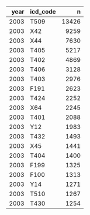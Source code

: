 | year|icd_code |     n|
|----:|:--------|-----:|
| 2003|T509     | 13426|
| 2003|X42      |  9259|
| 2003|X44      |  7630|
| 2003|T405     |  5217|
| 2003|T402     |  4869|
| 2003|T406     |  3128|
| 2003|T403     |  2976|
| 2003|F191     |  2623|
| 2003|T424     |  2252|
| 2003|X64      |  2245|
| 2003|T401     |  2088|
| 2003|Y12      |  1983|
| 2003|T432     |  1493|
| 2003|X45      |  1441|
| 2003|T404     |  1400|
| 2003|F199     |  1325|
| 2003|F100     |  1313|
| 2003|Y14      |  1271|
| 2003|T510     |  1267|
| 2003|T430     |  1254|
